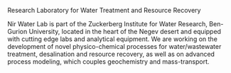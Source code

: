 Research Laboratory for Water Treatment and Resource Recovery

Nir Water Lab is part of the Zuckerberg Institute for Water Research, Ben-Gurion University, located in the heart of the Negev desert and equipped with cutting edge labs and analytical equipment. We are working on the development of novel physico-chemical processes for water/wastewater treatment, desalination and resource recovery, as well as on advanced process modeling, which couples geochemistry and mass-transport.

